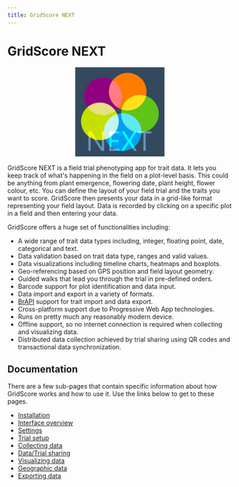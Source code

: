 ```yaml
---
title: GridScore NEXT
---
```


# GridScore NEXT

<p align="center">
  <img src="img/gridscore-next-text.svg" width="200" alt="GridScore NEXT logo">
</p>

GridScore NEXT is a field trial phenotyping app for trait data. It lets you keep track of what's happening in the field on a plot-level basis. This could be anything from plant emergence, flowering date, plant height, flower colour, etc. You can define the layout of your field trial and the traits you want to score. GridScore then presents your data in a grid-like format representing your field layout. Data is recorded by clicking on a specific plot in a field and then entering your data.

GridScore offers a huge set of functionalities including:
- A wide range of trait data types including, integer, floating point, date, categorical and text.
- Data validation based on trait data type, ranges and valid values.
- Data visualizations including timeline charts, heatmaps and boxplots.
- Geo-referencing based on GPS position and field layout geometry.
- Guided walks that lead you through the trial in pre-defined orders.
- Barcode support for plot identification and data input.
- Data import and export in a variety of formats.
- [BrAPI](https://www.brapi.org) support for trait import and data export.
- Cross-platform support due to Progressive Web App technologies.
- Runs on pretty much any reasonably modern device.
- Offline support, so no internet connection is required when collecting and visualizing data.
- Distributed data collection achieved by trial sharing using QR codes and transactional data synchronization.

## Documentation

There are a few sub-pages that contain specific information about how GridScore works and how to use it. Use the links below to get to these pages.

- <a href="installation.html">Installation</a>
- <a href="overview.html">Interface overview</a>
- <a href="settings.html">Settings</a>
- <a href="trial-setup.html">Trial setup</a>
- <a href="collecting-data.html">Collecting data</a>
- <a href="sharing.html">Data/Trial sharing</a>
- <a href="visualizing-data.html">Visualizing data</a>
- <a href="geographic-data.html">Geographic data</a>
- <a href="exporting-data.html">Exporting data</a>
